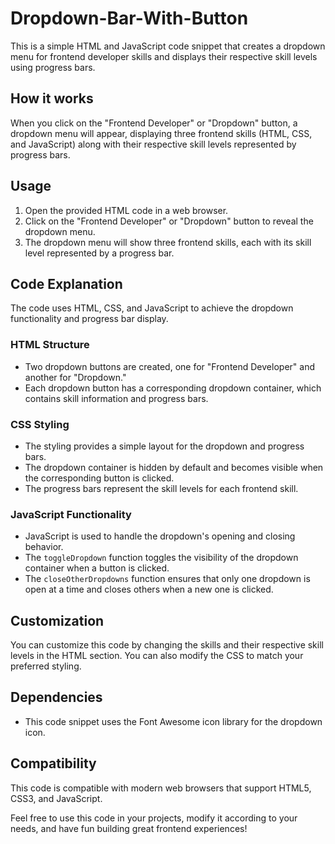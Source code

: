 # Dropdown-Bar-With-Button

This is a simple HTML and JavaScript code snippet that creates a dropdown menu for frontend developer skills and displays their respective skill levels using progress bars.

## How it works
When you click on the "Frontend Developer" or "Dropdown" button, a dropdown menu will appear, displaying three frontend skills (HTML, CSS, and JavaScript) along with their respective skill levels represented by progress bars.

## Usage
1. Open the provided HTML code in a web browser.
2. Click on the "Frontend Developer" or "Dropdown" button to reveal the dropdown menu.
3. The dropdown menu will show three frontend skills, each with its skill level represented by a progress bar.

## Code Explanation
The code uses HTML, CSS, and JavaScript to achieve the dropdown functionality and progress bar display.

### HTML Structure
- Two dropdown buttons are created, one for "Frontend Developer" and another for "Dropdown."
- Each dropdown button has a corresponding dropdown container, which contains skill information and progress bars.

### CSS Styling
- The styling provides a simple layout for the dropdown and progress bars.
- The dropdown container is hidden by default and becomes visible when the corresponding button is clicked.
- The progress bars represent the skill levels for each frontend skill.

### JavaScript Functionality
- JavaScript is used to handle the dropdown's opening and closing behavior.
- The `toggleDropdown` function toggles the visibility of the dropdown container when a button is clicked.
- The `closeOtherDropdowns` function ensures that only one dropdown is open at a time and closes others when a new one is clicked.

## Customization
You can customize this code by changing the skills and their respective skill levels in the HTML section. You can also modify the CSS to match your preferred styling.

## Dependencies
- This code snippet uses the Font Awesome icon library for the dropdown icon.

## Compatibility
This code is compatible with modern web browsers that support HTML5, CSS3, and JavaScript.

Feel free to use this code in your projects, modify it according to your needs, and have fun building great frontend experiences!
